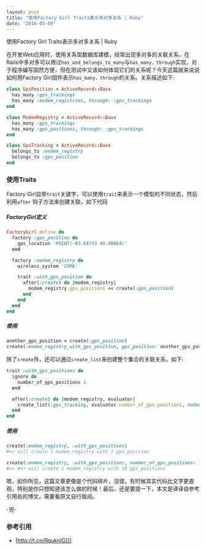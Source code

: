 ```yaml
---
layout: post
title: "使用Factory Girl Traits表示多对多关系 | Ruby"
date: "2016-05-09"
---
```


使用Factory Girl Traits表示多对多关系 | Ruby

在开发Web应用时，使用关系型数据库建模，经常出现多对多的关联关系，在Rails中多对多可以用过`has_and_belongs_to_many`与`has_many，through`实现，对于程序编写固然方便，但在测试中又该如何体现它们的关系呢？今天这篇就来说说如何用Factory Girl固件表示`has_many，through`的关系。关系描述如下:

```ruby
class GpsPosition < ActiveRecord::Base
  has_many :gps_trackings
  has_many :modem_registries, through: :gps_trackings
end

class ModemRegistry < ActiveRecord::Base
  has_many :gps_trackings
  has_many :gps_positions, through: :gps_trackings
end

class GpsTracking < ActiveRecord::Base
  belongs_to :modem_registry
  belongs_to :gps_position
end
```

### 使用Traits
Factory Girl自带`trait`关键字，可以使用`trait`来表示一个模型的不同状态，然后利用`after` 钩子方法来创建关联，如下代码

##### FactoryGirl定义
```ruby
FactoryGirl.define do
  factory :gps_position do
    gps_location 'POINT(-83.64753 40.80664)'
  end

  factory :modem_registry do
    wireless_system 'CDMA'

    trait :with_gps_position do
      after(:create) do |modem_registry|
        modem_registry.gps_positions << create(:gps_position)
      end
    end
  end
end
```

##### 使用
```ruby
another_gps_position = create(:gps_position)
create(:modem_registry_with_gps_position, gps_position: another_gps_position)
```

除了`create`外，还可以通过`create_list`来创建整个集合的关联关系，如下:

```ruby
trait :with_gps_positions do
  ignore do
    number_of_gps_positions 1
  end

  after(:create) do |modem_registry, evaluator|
    create_list(:gps_tracking, evaluator.number_of_gps_positions, modem_registry: modem_registry)
  end
end
```

##### 使用
```ruby
create(:modem_registry, :with_gps_positions)
#=> will create 1 modem_registry with 1 gps_position

create(:modem_registry, :with_gps_positions, number_of_gps_positions: 10)
#=> #=> will create 1 modem_registry with 10 gps_positions
```

嗯，如你所见，这篇文章更像是个代码碎片，没错，有时候其实代码比文字更直观，特别是你只想知道该怎么做的时候！最后，还是要提一下，本文是译译自参考引用处的博文，需要看原文自行取阅。

-完-

### 参考引用
+ [http://t.cn/RquknlG]()
